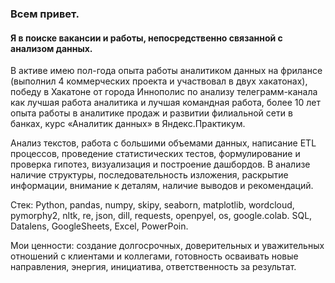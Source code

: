 ### Всем привет.
#### Я в поиске вакансии и работы, непосредственно связанной с анализом данных. 

В активе имею пол-года опыта работы аналитиком данных на фрилансе (выполнил 4 коммерческих проекта и участвовал в двух хакатонах), победу в Хакатоне от города Иннополис по анализу телеграмм-канала как лучшая работа аналитика и лучшая командная работа,  более 10 лет опыта работы в аналитике продаж и развитии филиальной сети в банках, курс «Аналитик данных» в Яндекс.Практикум.

Анализ текстов, работа с большими объемами данных, написание ETL процессов, проведение статистических тестов, формулирование и проверка гипотез, визуализация и построение дашбордов.
В анализе наличие структуры, последовательность изложения, раскрытие информации, внимание к деталям, наличие выводов и рекомендаций.
  
Стек: Python, pandas, numpy, skipy, seaborn, matplotlib, wordcloud, pymorphy2, nltk, re, json, dill, requests, openpyel, os,  google.colab.
SQL, Datalens, GoogleSheets, Excel, PowerPoin.  

Мои ценности: создание долгосрочных, доверительных и уважительных отношений с клиентами и коллегами, готовность осваивать новые направления, энергия, инициатива, ответственность за результат.


